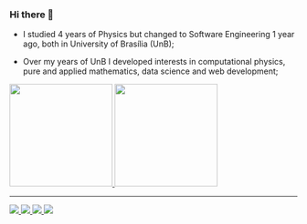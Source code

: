 ### Hi there 👋

- I studied 4 years of Physics but changed to Software Engineering 1 year ago, both in University of Brasília (UnB);

- Over my years of UnB I developed interests in computational physics, pure and applied mathematics, data science and web development;

<div>
    <a href="https://www.github.com/avmricardo">
        <img height=180em src="https://github-readme-stats.vercel.app/api?username=avmricardo&show_icons=true&theme=tokyonight"/>
    </a>
<!-- Tamanho está bugado, provavelmente por ter apenas uma linguagem -->
    <a href="https://www.github.com/avmricardo">
        <img height=180em src="https://github-readme-stats.vercel.app/api/top-langs/?username=avmricardo&layout=compact&theme=tokyonight">
    </a>
</div>

---

<div>
    <a href="mailto:ricardomaciel.unb@gmail.com" target="_blank">
        <img src="https://img.shields.io/badge/Gmail-D14836?style=for-the-badge&logo=gmail&logoColor=white">
    </a>
        <a href="https://www.linkedin.com/in/ricardo-augusto-246984282/" target="_blank">
        <img src="https://img.shields.io/badge/LinkedIn-0077B5?style=for-the-badge&logo=linkedin&logoColor=white">
    </a>
    <a href="https://www.instagram.com/richardricardo/" target="_blank">
        <img src="https://img.shields.io/badge/Instagram-%23E4405F.svg?style=for-the-badge&logo=Instagram&logoColor=white">
    </a>
    <a href="https://t.me/avmricardo" target="_blank">
        <img src="https://img.shields.io/badge/Telegram-2CA5E0?style=for-the-badge&logo=telegram&logoColor=white">
    </a>
</div>

<!--
**avmricardo/avmricardo** is a ✨ _special_ ✨ repository because its `README.md` (this file) appears on your GitHub profile.

Here are some ideas to get you started:

- 🔭 I’m currently working on ...
- 🌱 I’m currently learning ...
- 👯 I’m looking to collaborate on ...
- 🤔 I’m looking for help with ...
- 💬 Ask me about ...
- 📫 How to reach me: ...
- 😄 Pronouns: ...
- ⚡ Fun fact: ...
-->
